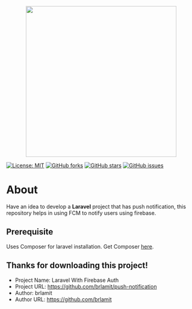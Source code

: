 <p align="center"><a href="https://laravel.com" target="_blank"><img src="https://raw.githubusercontent.com/laravel/art/master/logo-lockup/5%20SVG/2%20CMYK/1%20Full%20Color/laravel-logolockup-cmyk-red.svg" width="400"></a></p>

[![License: MIT](https://img.shields.io/github/license/suhasrkms/push-notification)](https://opensource.org/licenses/MIT)
[![GitHub forks](https://img.shields.io/github/forks/suhasrkms/push-notification)](https://github.com/suhasrkms/push-notification/network)
[![GitHub stars](https://img.shields.io/github/stars/suhasrkms/push-notification)](https://github.com/suhasrkms/push-notification/stargazers)
[![GitHub issues](https://img.shields.io/github/issues/suhasrkms/push-notification)](https://github.com/suhasrkms/push-notification/issues)
<!-- [![Github All Releases](https://img.shields.io/github/downloads/suhasrkms/laravel-with-firebase/total.svg)]() -->

# About

Have an idea to develop a **Laravel** project that has push notification, this repository helps in using FCM to notify users using firebase.



## Prerequisite

Uses Composer for laravel installation. Get Composer [here](https://getcomposer.org/download/).

## Thanks for downloading this project!

- Project Name: Laravel With Firebase Auth
- Project URL: https://github.com/brlamit/push-notification
- Author: brlamit
- Author URL: https://github.com/brlamit 
